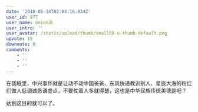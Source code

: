 ```yaml
---
date: '2018-05-14T02:04:16.934Z'
user_id: 977
user_name: onion派
user_intro: ''
user_avatar: /static/upload/thumb/small50-u-thumb-default.png
upvote: 15
downvote: 0
comments:
    - ''
    - ''
    - ''
---
```


在我眼里，中兴事件就是让动不动中国爸爸、东风快递教训别人、星辰大海的粉红们做人低调诚恳谦虚点，不要仗着人多就得瑟，这也是中华民族传统美德是吧？

达到这目的就可以了。
